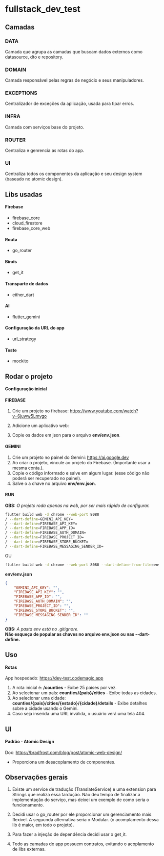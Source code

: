 # fullstack_dev_test

## Camadas
### DATA
Camada que agrupa as camadas que buscam dados externos como datasource, dto e repository.

### DOMAIN
Camada responsável pelas regras de negócio e seus manipuladores.

### EXCEPTIONS
Centralizador de exceções da aplicação, usada para tipar erros.

### INFRA
Camada com serviços base do projeto.

### ROUTER
Centraliza e genrencia as rotas do app.

### UI
Centraliza todos os componentes da aplicação e seu design system (baseado no atomic design).

## Libs usadas
#### Firebase
- firebase_core
- cloud_firestore
- firebase_core_web

#### Routa
- go_router

#### Binds
- get_it

#### Transparte de dados
- either_dart

#### AI
- flutter_gemini

#### Configuração da URL do app
- url_strategy

#### Teste
- mockito

## Rodar o projeto
#### Configuração inicial
#### FIREBASE
1. Crie um projeto no firebase: https://www.youtube.com/watch?v=6juww5Lmvgo
2. Adicione um aplicativo web:

3. Copie os dados em json para o arquivo **env/env.json**.

#### GEMINI
1. Crie um projeto no painel do Gemini: https://ai.google.dev
2. Ao criar o projeto, vincule ao projeto do Firebase. (Importante usar a mesma conta.).
3. Copie o código informado e salve em algum lugar. (esse código não poderá ser recuperado no painel).
4. Salve o a chave no arquivo **env/env.json**.

#### RUN
**OBS:** *O projeto roda apenas na web, por ser mais rápido de configurar.*

```bash
flutter build web -d chrome --web-port 8080
/ --dart-define=GEMINI_API_KEY=
/ --dart-define=FIREBASE_API_KEY=
/ --dart-define=FIREBASE_APP_ID=
/ --dart-define=FIREBASE_AUTH_DOMAIN=
/ --dart-define=FIREBASE_PROJECT_ID=
/ --dart-define=FIREBASE_STORE_BUCKET=
/ --dart-define=FIREBASE_MESSAGING_SENDER_ID=
```

OU

```bash
flutter build web -d chrome --web-port 8080 --dart-define-from-file=env/env.json
```
**env/env.json**
```json
{
    "GEMINI_API_KEY": "",
    "FIREBASE_API_KEY": "",
    "FIREBASE_APP_ID": "",
    "FIREBASE_AUTH_DOMAIN": "",
    "FIREBASE_PROJECT_ID": "",
    "FIREBASE_STORE_BUCKET": "",
    "FIREBASE_MESSAGING_SENDER_ID": ""
}
```

**OBS:** *A pasta env está no .gitignore.*
<br>
**Não esqueça de popular as chaves no arquivo env.json ou nas --dart-define.**

## Uso
#### Rotas
App hospedado: https://dev-test.codemagic.app

1. A rota inicial é: **/counties** - Exibe 25 países por vez.
2. Ao selecionar um país: **counties/{pais}/cities** - Exibe todas as cidades.
3. Ao selecionar uma cidade: **counties/{pais}/cities/{estado}/{cidade}/details** - Exibe detalhes sobre a cidade usando o Gemini.
3. Caso seja inserida uma URL inválida, o usuário verá uma tela 404.

## UI
#### Padrão - Atomic Design
Doc: https://bradfrost.com/blog/post/atomic-web-design/
- Proporciona um desacoplamento de componentes.

## Observações gerais
1. Existe um service de tradução (TranslateService) e uma extension para Strings que realiza essa tardução. Não deu tempo de finalizar a implementação do serviço, mas deixei um exemplo de como seria o funcionamento.

2. Decidi usar o go_router por ele proporcionar um gerenciamento mais flexível. A seguunda alternativa seria o Modular. (o acomplamento dessa lib é maior, em todo o projeto).

3. Para fazer a injeção de dependência decidi usar o get_it.

4. Todo as camadas do app possuem contratos, evitando o acoplamento de libs externas.